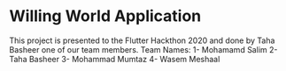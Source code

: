 # Willing World Application
 
This project is presented to the Flutter Hackthon 2020 and done by Taha Basheer one of our team members. Team Names:
1- Mohamamd Salim
2- Taha Basheer
3- Mohammad Mumtaz
4- Wasem Meshaal

